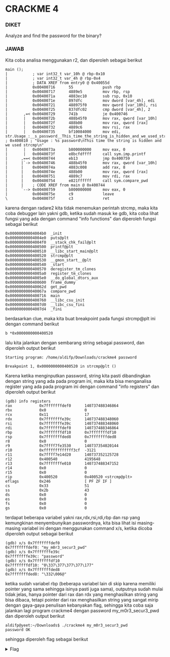 # CRACKME 4
### DIKET
Analyze and find the password for the binary?

### JAWAB
Kita coba analisa menggunakan r2, dan diperoleh sebagai berikut
```
main ();
|           ; var int32_t var_10h @ rbp-0x10
|           ; var int32_t var_4h @ rbp-0x4
|           ; DATA XREF from entry0 @ 0x40055d
|           0x00400716      55             push rbp
|           0x00400717      4889e5         mov rbp, rsp
|           0x0040071a      4883ec10       sub rsp, 0x10
|           0x0040071e      897dfc         mov dword [var_4h], edi
|           0x00400721      488975f0       mov qword [var_10h], rsi
|           0x00400725      837dfc02       cmp dword [var_4h], 2
|       ,=< 0x00400729      741b           je 0x400746
|       |   0x0040072b      488b45f0       mov rax, qword [var_10h]
|       |   0x0040072f      488b00         mov rax, qword [rax]
|       |   0x00400732      4889c6         mov rsi, rax
|       |   0x00400735      bf10084000     mov edi, str.Usage_:__s_password__This_time_the_string_is_hidden_and_we_used_strcmp ; 0x400810 ; "Usage : %s password\nThis time the string is hidden and we used strcmp\n"
|       |   0x0040073a      b800000000     mov eax, 0
|       |   0x0040073f      e8bcfdffff     call sym.imp.printf
|      ,==< 0x00400744      eb13           jmp 0x400759
|      |`-> 0x00400746      488b45f0       mov rax, qword [var_10h]
|      |    0x0040074a      4883c008       add rax, 8
|      |    0x0040074e      488b00         mov rax, qword [rax]
|      |    0x00400751      4889c7         mov rdi, rax
|      |    0x00400754      e821ffffff     call sym.compare_pwd
|      |    ; CODE XREF from main @ 0x400744
|      `--> 0x00400759      b800000000     mov eax, 0
|           0x0040075e      c9             leave
\           0x0040075f      c3             ret
```
karena dengan radare2 kita tidak menemukan perintah strcmp, maka kita coba debugger lain yakni gdb, ketika sudah masuk ke gdb, kita coba lihat fungsi yang ada dengan command "info functions" dan diperoleh fungsi sebagai berikut
```
0x00000000004004b0  _init
0x00000000004004e0  puts@plt
0x00000000004004f0  __stack_chk_fail@plt
0x0000000000400500  printf@plt
0x0000000000400510  __libc_start_main@plt
0x0000000000400520  strcmp@plt
0x0000000000400530  __gmon_start__@plt
0x0000000000400540  _start
0x0000000000400570  deregister_tm_clones
0x00000000004005a0  register_tm_clones
0x00000000004005e0  __do_global_dtors_aux
0x0000000000400600  frame_dummy
0x000000000040062d  get_pwd
0x000000000040067a  compare_pwd
0x0000000000400716  main
0x0000000000400760  __libc_csu_init
0x00000000004007d0  __libc_csu_fini
0x00000000004007d4  _fini
```
berdasarkan clue, maka kita buat breakpoint pada fungsi strcmp@plt ini dengan command berikut
```
b *0x0000000000400520   
```
lalu kita jalankan dengan sembarang string sebagai password, dan diperoleh output berikut
```
Starting program: /home/aldifp/Downloads/crackme4 password

Breakpoint 1, 0x0000000000400520 in strcmp@plt ()
```
Karena ketika menginputkan password, string kita pasti dibandingkan dengan string yang ada pada program ini, maka kita bisa menganalisa register yang ada pada program ini dengan command "info registers" dan diperoleh output berikut
```
(gdb) info registers
rax            0x7fffffffdef0      140737488346864
rbx            0x0                 0
rcx            0x11                17
rdx            0x7fffffffe39c      140737488348060
rsi            0x7fffffffe39c      140737488348060
rdi            0x7fffffffdef0      140737488346864
rbp            0x7fffffffdf10      0x7fffffffdf10
rsp            0x7fffffffded8      0x7fffffffded8
r8             0x0                 0
r9             0x7ffff7fe3530      140737354020144
r10            0xfffffffffffff3cf  -3121
r11            0x7ffff7e14d20      140737352125728
r12            0x400540            4195648
r13            0x7fffffffe010      140737488347152
r14            0x0                 0
r15            0x0                 0
rip            0x400520            0x400520 <strcmp@plt>
eflags         0x246               [ PF ZF IF ]
cs             0x33                51
ss             0x2b                43
ds             0x0                 0
es             0x0                 0
fs             0x0                 0
gs             0x0                 0
```
terdapat beberapa variabel yakni rax,rdx,rsi,rdi,rbp dan rsp yang kemungkinan menyembunyikan passwordnya, kita bisa lihat isi masing-masing variabel ini dengan menggunakan command x/s, ketika dicoba diperoleh output sebagai berikut
```
(gdb) x/s 0x7fffffffdef0
0x7fffffffdef0: "my_m0r3_secur3_pwd"
(gdb) x/s 0x7fffffffe39c
0x7fffffffe39c: "password"
(gdb) x/s 0x7fffffffdf10
0x7fffffffdf10: "0\337\377\377\377\177"
(gdb) x/s 0x7fffffffded8
0x7fffffffded8: "\332\006@"
```
ketika sudah variabel rbp (beberapa variabel lain di skip karena memiliki pointer yang sama sehingga isinya pasti juga sama), outputnya sudah mulai tidak jelas, hanya pointer dari rax dan rdx yang menghasilkan string yang bisa dibaca, tetapi pointer dari rax menghasilkan string yang sangat mirip dengan gaya-gaya penulisan kebanyakan flag, sehingga kita coba saja jalankan lagi program crackme4 dengan password my_m0r3_secur3_pwd dan diperoleh output berikut
```
aldifp@yeet:~/Downloads$ ./crackme4 my_m0r3_secur3_pwd
password OK
```
sehingga diperoleh flag sebagai berikut
<details>
  <summary>Flag</summary>
  
  ```
  my_m0r3_secur3_pwd
  ```
</details>
